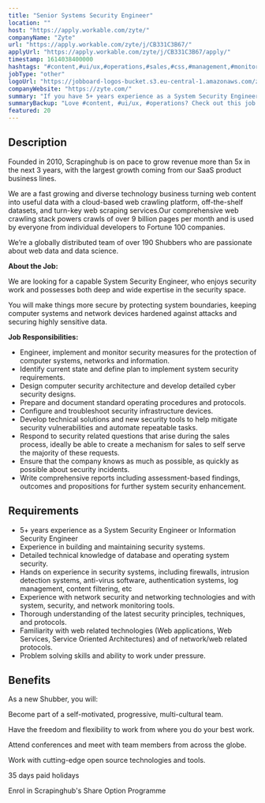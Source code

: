 ```yaml
---
title: "Senior Systems Security Engineer"
location: ""
host: "https://apply.workable.com/zyte/"
companyName: "Zyte"
url: "https://apply.workable.com/zyte/j/CB331C3B67/"
applyUrl: "https://apply.workable.com/zyte/j/CB331C3B67/apply/"
timestamp: 1614038400000
hashtags: "#content,#ui/ux,#operations,#sales,#css,#management,#monitoring"
jobType: "other"
logoUrl: "https://jobboard-logos-bucket.s3.eu-central-1.amazonaws.com/zyte"
companyWebsite: "https://zyte.com/"
summary: "If you have 5+ years experience as a System Security Engineer or Information Security Engineer, Zyte is looking for someone with your skillset."
summaryBackup: "Love #content, #ui/ux, #operations? Check out this job post!"
featured: 20
---
```


## Description

Founded in 2010, Scrapinghub is on pace to grow revenue more than 5x in the next 3 years, with the largest growth coming from our SaaS product business lines.

We are a fast growing and diverse technology business turning web content into useful data with a cloud-based web crawling platform, off-the-shelf datasets, and turn-key web scraping services.Our comprehensive web crawling stack powers crawls of over 9 billion pages per month and is used by everyone from individual developers to Fortune 100 companies.

We’re a globally distributed team of over 190 Shubbers who are passionate about web data and data science.

**About the Job:**

We are looking for a capable System Security Engineer, who enjoys security work and possesses both deep and wide expertise in the security space.

You will make things more secure by protecting system boundaries, keeping computer systems and network devices hardened against attacks and securing highly sensitive data.

**Job Responsibilities:**

*   Engineer, implement and monitor security measures for the protection of computer systems, networks and information.
*   Identify current state and define plan to implement system security requirements.
*   Design computer security architecture and develop detailed cyber security designs.
*   Prepare and document standard operating procedures and protocols.
*   Configure and troubleshoot security infrastructure devices.
*   Develop technical solutions and new security tools to help mitigate security vulnerabilities and automate repeatable tasks.
*   Respond to security related questions that arise during the sales process, ideally be able to create a mechanism for sales to self serve the majority of these requests.
*   Ensure that the company knows as much as possible, as quickly as possible about security incidents.
*   Write comprehensive reports including assessment-based findings, outcomes and propositions for further system security enhancement.

## Requirements

*   5+ years experience as a System Security Engineer or Information Security Engineer
*   Experience in building and maintaining security systems.
*   Detailed technical knowledge of database and operating system security.
*   Hands on experience in security systems, including firewalls, intrusion detection systems, anti-virus software, authentication systems, log management, content filtering, etc
*   Experience with network security and networking technologies and with system, security, and network monitoring tools.
*   Thorough understanding of the latest security principles, techniques, and protocols.
*   Familiarity with web related technologies (Web applications, Web Services, Service Oriented Architectures) and of network/web related protocols.
*   Problem solving skills and ability to work under pressure.

## Benefits

As a new Shubber, you will:

Become part of a self-motivated, progressive, multi-cultural team.

Have the freedom and flexibility to work from where you do your best work.

Attend conferences and meet with team members from across the globe.

Work with cutting-edge open source technologies and tools.

35 days paid holidays

Enrol in Scrapinghub's Share Option Programme
